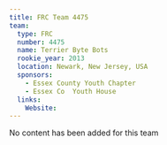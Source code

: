 ```yaml
---
title: FRC Team 4475
team:
  type: FRC
  number: 4475
  name: Terrier Byte Bots
  rookie_year: 2013
  location: Newark, New Jersey, USA
  sponsors:
    - Essex County Youth Chapter
    - Essex Co  Youth House
  links:
    Website: 
---
```

No content has been added for this team